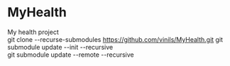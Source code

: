 # MyHealth
My health project<BR>
git clone --recurse-submodules https://github.com/vinils/MyHealth.git
git submodule update --init --recursive  
git submodule update --remote --recursive  

